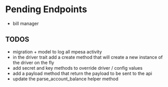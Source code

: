 # Pending Endpoints
- bill manager

## TODOS
- migration + model to log all mpesa activity
- in the driver trait add a create method that will create a new instance of the driver on the fly
- add secret and key methods to override driver / config values
- add a payload method that return the payload to be sent to the api
- update the parse_account_balance helper method